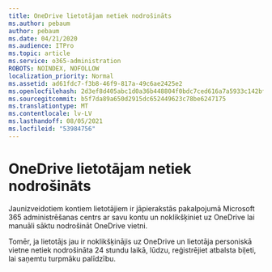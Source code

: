 ```yaml
---
title: OneDrive lietotājam netiek nodrošināts
ms.author: pebaum
author: pebaum
ms.date: 04/21/2020
ms.audience: ITPro
ms.topic: article
ms.service: o365-administration
ROBOTS: NOINDEX, NOFOLLOW
localization_priority: Normal
ms.assetid: ad61fdc7-f3b8-46f9-817a-49c6ae2425e2
ms.openlocfilehash: 2d3ef8d405abc1d0a36b448804f0bdc7ced616a7a5933c142bfd3dd7e4596bd0
ms.sourcegitcommit: b5f7da89a650d2915dc652449623c78be6247175
ms.translationtype: MT
ms.contentlocale: lv-LV
ms.lasthandoff: 08/05/2021
ms.locfileid: "53984756"
---
```

# <a name="onedrive-is-not-provisioned-for-this-user"></a>OneDrive lietotājam netiek nodrošināts

Jaunizveidotiem kontiem lietotājiem ir jāpierakstās pakalpojumā Microsoft 365 administrēšanas centrs ar savu kontu un noklikšķiniet uz OneDrive lai manuāli sāktu nodrošināt OneDrive vietni.
  
Tomēr, ja lietotājs jau ir noklikšķinājis uz OneDrive un lietotāja personiskā vietne netiek nodrošināta 24 stundu laikā, lūdzu, reģistrējiet atbalsta biļeti, lai saņemtu turpmāku palīdzību.
  

